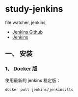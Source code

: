 # study-jenkins
file watcher, jenkins, 

- [Jenkins Github](https://github.com/jenkinsci)
- [Jenkins](https://jenkins.io/)


## 一、 安装
### 1、 [Docker](https://docs.docker.com/install/linux/docker-ce/ubuntu/) 版
使用最新的 jenkins 稳定版：  
```
docker pull jenkins/jenkins:lts
```



